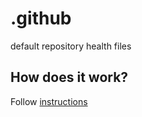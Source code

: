 # .github
default repository health files

## How does it work?

Follow [instructions](https://docs.github.com/en/communities/setting-up-your-project-for-healthy-contributions/creating-a-default-community-health-file)
